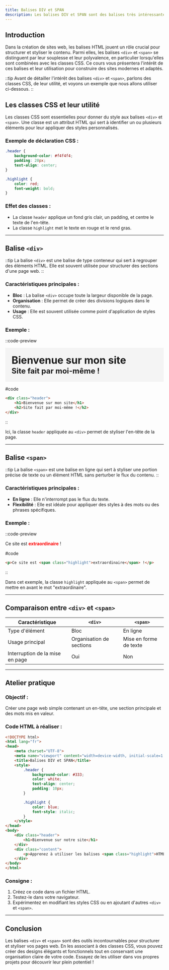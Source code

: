 ```yaml
---
title: Balises DIV et SPAN 
description: Les balises DIV et SPAN sont des balises très intéressantes dans le domaine de la création de sites web.
---
```


## Introduction

Dans la création de sites web, les balises HTML jouent un rôle crucial pour structurer et styliser le contenu. Parmi elles, les balises `<div>` et `<span>` se distinguent par leur souplesse et leur polyvalence, en particulier lorsqu'elles sont combinées avec les classes CSS. Ce cours vous présentera l'intérêt de ces balises et leur utilisation pour construire des sites modernes et adaptés.

::tip
Avant de détailler l'intérêt des balises `<div>` et `<span>`, parlons des classes CSS, de leur utilité, et voyons un exemple que nous allons utiliser ci-dessous.
::

## Les classes CSS et leur utilité

Les classes CSS sont essentielles pour donner du style aux balises `<div>` et `<span>`. Une classe est un attribut HTML qui sert à identifier un ou plusieurs éléments pour leur appliquer des styles personnalisés.

### Exemple de déclaration CSS :
```css
.header {
    background-color: #f4f4f4;
    padding: 20px;
    text-align: center;
}

.highlight {
    color: red;
    font-weight: bold;
}
```

### Effet des classes :
- La classe `header` applique un fond gris clair, un padding, et centre le texte de l'en-tête.
- La classe `highlight` met le texte en rouge et le rend gras.

---

## Balise `<div>`

::tip
La balise `<div>` est une balise de type conteneur qui sert à regrouper des éléments HTML. Elle est souvent utilisée pour structurer des sections d'une page web.
::

### Caractéristiques principales :
- **Bloc** : La balise `<div>` occupe toute la largeur disponible de la page.
- **Organisation** : Elle permet de créer des divisions logiques dans le contenu.
- **Usage** : Elle est souvent utilisée comme point d'application de styles CSS.

### Exemple :
::code-preview
<div style="background-color: #f4f4f4;
    padding: 20px;
    text-align: left; font-weight: bold; display: flex; flex-direction: column;">
    <ProseH1 style="font-size: 2rem;">Bienvenue sur mon site</ProseH1>
    <ProseH2 style="font-size: 1.5rem;">Site fait par moi-même !</ProseH2>
</div>

#code
```html
<div class="header">
    <h1>Bienvenue sur mon site</h1>
    <h2>Site fait par moi-même !</h2>
</div>
```
::

Ici, la classe `header` appliquée au `<div>` permet de styliser l'en-tête de la page.

---

## Balise `<span>`

::tip
La balise `<span>` est une balise en ligne qui sert à styliser une portion précise de texte ou un élément HTML sans perturber le flux du contenu.
::

### Caractéristiques principales :
- **En ligne** : Elle n'interrompt pas le flux du texte.
- **Flexibilité** : Elle est idéale pour appliquer des styles à des mots ou des phrases spécifiques.

### Exemple :
::code-preview
<p>Ce site est <span style="
    color: red;
    font-weight: bold;">extraordinaire</span> !</p>

#code
```html
<p>Ce site est <span class="highlight">extraordinaire</span> !</p>
```
::

Dans cet exemple, la classe `highlight` appliquée au `<span>` permet de mettre en avant le mot "extraordinaire".

---

## Comparaison entre `<div>` et `<span>`

| Caractéristique       | `<div>`                 | `<span>`                |
|-----------------------|-------------------------|-------------------------|
| Type d'élément       | Bloc                   | En ligne                |
| Usage principal       | Organisation de sections | Mise en forme de texte |
| Interruption de la mise en page | Oui                   | Non                   |

---

## Atelier pratique

### Objectif :
Créer une page web simple contenant un en-tête, une section principale et des mots mis en valeur.

### Code HTML à réaliser :
```html
<!DOCTYPE html>
<html lang="fr">
<head>
    <meta charset="UTF-8">
    <meta name="viewport" content="width=device-width, initial-scale=1.0">
    <title>Balises DIV et SPAN</title>
    <style>
        .header {
            background-color: #333;
            color: white;
            text-align: center;
            padding: 10px;
        }

        .highlight {
            color: blue;
            font-style: italic;
        }
    </style>
</head>
<body>
    <div class="header">
        <h1>Bienvenue sur notre site</h1>
    </div>
    <div class="content">
        <p>Apprenez à utiliser les balises <span class="highlight">HTML</span> comme un pro.</p>
    </div>
</body>
</html>
```

### Consigne :
1. Créez ce code dans un fichier HTML.
2. Testez-le dans votre navigateur.
3. Expérimentez en modifiant les styles CSS ou en ajoutant d'autres `<div>` et `<span>`.

---

## Conclusion

Les balises `<div>` et `<span>` sont des outils incontournables pour structurer et styliser vos pages web. En les associant à des classes CSS, vous pouvez créer des designs élégants et fonctionnels tout en conservant une organisation claire de votre code. Essayez de les utiliser dans vos propres projets pour découvrir leur plein potentiel !